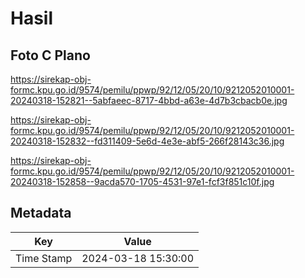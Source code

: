 # Hasil

## Foto C Plano

https://sirekap-obj-formc.kpu.go.id/9574/pemilu/ppwp/92/12/05/20/10/9212052010001-20240318-152821--5abfaeec-8717-4bbd-a63e-4d7b3cbacb0e.jpg

https://sirekap-obj-formc.kpu.go.id/9574/pemilu/ppwp/92/12/05/20/10/9212052010001-20240318-152832--fd311409-5e6d-4e3e-abf5-266f28143c36.jpg

https://sirekap-obj-formc.kpu.go.id/9574/pemilu/ppwp/92/12/05/20/10/9212052010001-20240318-152858--9acda570-1705-4531-97e1-fcf3f851c10f.jpg


## Metadata

| Key        | Value               |
| ---------- | ------------------- |
| Time Stamp | 2024-03-18 15:30:00 |



